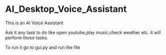 # AI_Desktop_Voice_Assistant

This is an AI Voice Assistant

Ask it any task to do like open youtube,play music,check weather etc. it will perform those tasks.

To run it go to gui.py and run the file
